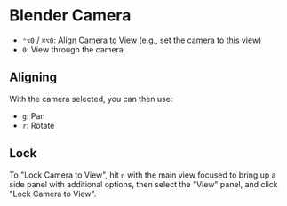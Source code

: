 # Blender Camera

- `⌃⌥0` / `⌘⌥0`: Align Camera to View (e.g., set the camera to this view)
- `0`: View through the camera

## Aligning

With the camera selected, you can then use:

- `g`: Pan
- `r`: Rotate

## Lock

To "Lock Camera to View", hit `n` with the main view focused to bring up a side panel with additional options, then select the "View" panel, and click "Lock Camera to View".
